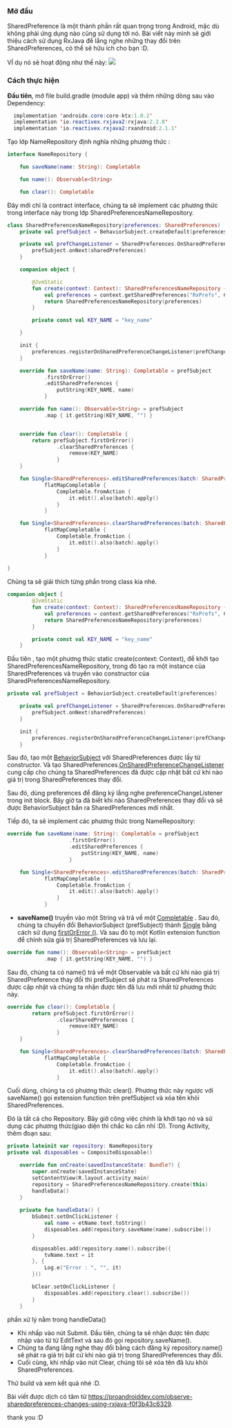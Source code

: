 ### Mở đầu
SharedPreference là một thành phần rất quan trọng trong Android, mặc dù không phải ứng dụng nào cũng sử dụng tới nó. Bài viết này mình sẽ giới thiệu cách sử dụng RxJava để lắng nghe những thay đổi trên SharedPreferences, có thể sẽ hữu ích cho bạn :D.

VÍ dụ nó sẽ hoạt động như thế này:
![](https://images.viblo.asia/2eb3a0d3-c9d3-4e90-a405-050c7f3f90f4.gif)

### Cách thực hiện
**Đầu tiên**, mở file build.gradle (module app) và thêm những dòng sau vào Dependency:
```java
  implementation 'androidx.core:core-ktx:1.0.2'
  implementation 'io.reactivex.rxjava2:rxjava:2.2.8'
  implementation 'io.reactivex.rxjava2:rxandroid:2.1.1'
```
Tạo lớp NameRepository định nghĩa những phương thức :
```kotlin
interface NameRepository {

    fun saveName(name: String): Completable

    fun name(): Observable<String>

    fun clear(): Completable
```

Đây mới chỉ là contract interface, chúng ta sẽ implement các phương thức trong interface này trong lớp SharedPreferencesNameRepository.
```kotlin
class SharedPreferencesNameRepository(preferences: SharedPreferences) : NameRepository {
    private val prefSubject = BehaviorSubject.createDefault(preferences)

    private val prefChangeListener = SharedPreferences.OnSharedPreferenceChangeListener { sharedPreferences, _ ->
        prefSubject.onNext(sharedPreferences)
    }

    companion object {

        @JvmStatic
        fun create(context: Context): SharedPreferencesNameRepository {
            val preferences = context.getSharedPreferences("RxPrefs", Context.MODE_PRIVATE)
            return SharedPreferencesNameRepository(preferences)
        }

        private const val KEY_NAME = "key_name"

    }

    init {
        preferences.registerOnSharedPreferenceChangeListener(prefChangeListener)
    }

    override fun saveName(name: String): Completable = prefSubject
            .firstOrError()
            .editSharedPreferences {
                putString(KEY_NAME, name)
            }

    override fun name(): Observable<String> = prefSubject
            .map { it.getString(KEY_NAME, "") }


    override fun clear(): Completable {
        return prefSubject.firstOrError()
                .clearSharedPreferences {
                    remove(KEY_NAME)
                }
    }

    fun Single<SharedPreferences>.editSharedPreferences(batch: SharedPreferences.Editor.() -> Unit): Completable =
            flatMapCompletable {
                Completable.fromAction {
                    it.edit().also(batch).apply()
                }
            }

    fun Single<SharedPreferences>.clearSharedPreferences(batch: SharedPreferences.Editor.() -> Unit): Completable =
            flatMapCompletable {
                Completable.fromAction {
                    it.edit().also(batch).apply()
                }
            }
    
}
```

Chũng ta sẽ giải thích từng phần trong class kia nhé.

```kotlin
companion object {
        @JvmStatic
        fun create(context: Context): SharedPreferencesNameRepository {
            val preferences = context.getSharedPreferences("RxPrefs", Context.MODE_PRIVATE)
            return SharedPreferencesNameRepository(preferences)
        }

        private const val KEY_NAME = "key_name"
    }
```
Đầu tiên , tạo một phương thức static create(context: Context), để khởi tạo SharedPreferencesNameRepository, trong đó tạo ra một instance của SharedPreferences và truyền vào constructor của SharedPreferencesNameRepository.

```kotlin 
private val prefSubject = BehaviorSubject.createDefault(preferences)

    private val prefChangeListener = SharedPreferences.OnSharedPreferenceChangeListener { sharedPreferences, _ ->
        prefSubject.onNext(sharedPreferences)
    }

    init {
        preferences.registerOnSharedPreferenceChangeListener(prefChangeListener)
    }
```

Sau đó, tạo một [BehaviorSubject](http://reactivex.io/rxjs/manual/overview.html#behaviorsubject) với SharedPreferences được lấy từ constructor. 
Và tạo SharedPreferences.[OnSharedPreferenceChangeListener](https://developer.android.com/reference/android/content/SharedPreferences.OnSharedPreferenceChangeListener) cung cấp cho chúng ta SharedPreferences đã được cập nhật bất cứ khi nào giá trị trong SharedPreferences thay đổi.

Sau đó, dùng preferences để đăng ký lắng nghe preferenceChangeListener trong init block.
Bây giờ ta đã biết khi nào SharedPreferences thay đổi và sẽ được BehaviorSubject bắn ra SharedPreferences mới nhất.

Tiếp đó, ta sẽ implement các phương thức trong NameRepository:
```kotlin
override fun saveName(name: String): Completable = prefSubject
                    .firstOrError()
                    .editSharedPreferences {
                        putString(KEY_NAME, name)
                    }

    fun Single<SharedPreferences>.editSharedPreferences(batch: SharedPreferences.Editor.() -> Unit): Completable =
            flatMapCompletable {
                Completable.fromAction {
                    it.edit().also(batch).apply()
                }
            }
```
* **saveName()** truyền vào một String và trả về một [Completable](http://reactivex.io/RxJava/javadoc/io/reactivex/Completable.html) . Sau đó, chúng ta chuyển đổi BehaviorSubject (prefSubject) thành  [Single](http://reactivex.io/RxJava/javadoc/io/reactivex/Single.html) bằng cách sử dụng [firstOrError ()](http://reactivex.io/RxJava/javadoc/io/reactivex/Observable.html#firstOrError--). Và sau đó  tọ một Kotlin extension function để chỉnh sửa giá trị SharedPreferences và lưu lại.

```kotlin
override fun name(): Observable<String> = prefSubject
            .map { it.getString(KEY_NAME, "") }
```
Sau đó, chúng ta có  name() trả về một Observable và bất cứ khi nào giá trị SharedPreference thay đổi thì prefSubject sẽ phát ra SharedPreferences được cập nhật và chúng ta nhận được tên đã lưu mới nhất từ  phương thức này.

```kotlin
override fun clear(): Completable {
        return prefSubject.firstOrError()
                .clearSharedPreferences {
                    remove(KEY_NAME)
                }
    }

    fun Single<SharedPreferences>.clearSharedPreferences(batch: SharedPreferences.Editor.() -> Unit): Completable =
            flatMapCompletable {
                Completable.fromAction {
                    it.edit().also(batch).apply()
                }

```

Cuối dùng, chúng ta có phương thức clear(). Phương thức này ngược với saveName() gọi extension function trên prefSubject và xóa tên khỏi SharedPreferences.

Đó là tất cả cho Repository. Bây giờ công việc chính là  khởi tạo nó và sử dụng các phương thức(giao diện thì chắc ko cần nhỉ :D).
Trong Activity, thêm đoạn sau:
```kotlin
private lateinit var repository: NameRepository
private val disposables = CompositeDisposable()

    override fun onCreate(savedInstanceState: Bundle?) {
        super.onCreate(savedInstanceState)
        setContentView(R.layout.activity_main)
        repository = SharedPreferencesNameRepository.create(this)
        handleData()
    }
    
    private fun handleData() {
        bSubmit.setOnClickListener {
            val name = etName.text.toString()
            disposables.add(repository.saveName(name).subscribe())
        }

        disposables.add(repository.name().subscribe({
            tvName.text = it
        }, {
            Log.e("Error : ", "", it)
        }))

        bClear.setOnClickListener {
            disposables.add(repository.clear().subscribe())
        }
    }
```
phần xử lý nằm trong handleData()
* Khi nhấp vào nút Submit. Đầu tiên, chúng ta sẽ nhận được tên được nhập vào từ từ EditText và sau đó gọi repository.saveName().
* Chúng ta đang lắng nghe thay đổi bằng cách đăng ký repository.name() sẽ phát ra giá trị bất cứ khi nào giá trị trong SharedPreferences thay đổi.
* Cuối cùng, khi nhấp vào nút Clear, chúng tôi sẽ xóa tên đã lưu khỏi SharedPreferences.

Thử build và xem kết quả nhé :D.

Bài viết được dịch có tâm từ https://proandroiddev.com/observe-sharedpreferences-changes-using-rxjava-f0f3b43c6329. 

thank you :D